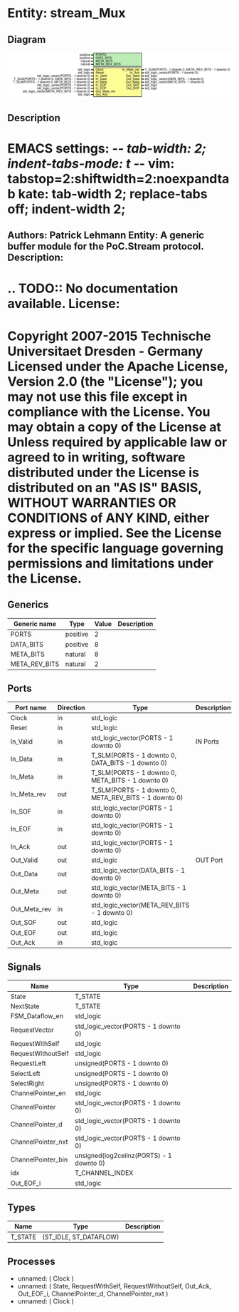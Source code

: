 # Entity: stream_Mux

## Diagram

![Diagram](stream_Mux.svg "Diagram")
## Description

EMACS settings: -*-  tab-width: 2; indent-tabs-mode: t -*-
vim: tabstop=2:shiftwidth=2:noexpandtab
kate: tab-width 2; replace-tabs off; indent-width 2;
=============================================================================
Authors:				 	Patrick Lehmann
Entity:				 	A generic buffer module for the PoC.Stream protocol.
Description:
-------------------------------------
.. TODO:: No documentation available.
License:
=============================================================================
Copyright 2007-2015 Technische Universitaet Dresden - Germany
Licensed under the Apache License, Version 2.0 (the "License");
you may not use this file except in compliance with the License.
You may obtain a copy of the License at
Unless required by applicable law or agreed to in writing, software
distributed under the License is distributed on an "AS IS" BASIS,
WITHOUT WARRANTIES OR CONDITIONS of ANY KIND, either express or implied.
See the License for the specific language governing permissions and
limitations under the License.
=============================================================================
## Generics

| Generic name  | Type     | Value | Description |
| ------------- | -------- | ----- | ----------- |
| PORTS         | positive | 2     |             |
| DATA_BITS     | positive | 8     |             |
| META_BITS     | natural  | 8     |             |
| META_REV_BITS | natural  | 2     |             |
## Ports

| Port name    | Direction | Type                                                  | Description |
| ------------ | --------- | ----------------------------------------------------- | ----------- |
| Clock        | in        | std_logic                                             |             |
| Reset        | in        | std_logic                                             |             |
| In_Valid     | in        | std_logic_vector(PORTS - 1 downto 0)                  | IN Ports    |
| In_Data      | in        | T_SLM(PORTS - 1 downto 0, DATA_BITS - 1 downto 0)     |             |
| In_Meta      | in        | T_SLM(PORTS - 1 downto 0, META_BITS - 1 downto 0)     |             |
| In_Meta_rev  | out       | T_SLM(PORTS - 1 downto 0, META_REV_BITS - 1 downto 0) |             |
| In_SOF       | in        | std_logic_vector(PORTS - 1 downto 0)                  |             |
| In_EOF       | in        | std_logic_vector(PORTS - 1 downto 0)                  |             |
| In_Ack       | out       | std_logic_vector(PORTS - 1 downto 0)                  |             |
| Out_Valid    | out       | std_logic                                             | OUT Port    |
| Out_Data     | out       | std_logic_vector(DATA_BITS - 1 downto 0)              |             |
| Out_Meta     | out       | std_logic_vector(META_BITS - 1 downto 0)              |             |
| Out_Meta_rev | in        | std_logic_vector(META_REV_BITS - 1 downto 0)          |             |
| Out_SOF      | out       | std_logic                                             |             |
| Out_EOF      | out       | std_logic                                             |             |
| Out_Ack      | in        | std_logic                                             |             |
## Signals

| Name               | Type                                     | Description |
| ------------------ | ---------------------------------------- | ----------- |
| State              | T_STATE                                  |             |
| NextState          | T_STATE                                  |             |
| FSM_Dataflow_en    | std_logic                                |             |
| RequestVector      | std_logic_vector(PORTS - 1 downto 0)     |             |
| RequestWithSelf    | std_logic                                |             |
| RequestWithoutSelf | std_logic                                |             |
| RequestLeft        | unsigned(PORTS - 1 downto 0)             |             |
| SelectLeft         | unsigned(PORTS - 1 downto 0)             |             |
| SelectRight        | unsigned(PORTS - 1 downto 0)             |             |
| ChannelPointer_en  | std_logic                                |             |
| ChannelPointer     | std_logic_vector(PORTS - 1 downto 0)     |             |
| ChannelPointer_d   | std_logic_vector(PORTS - 1 downto 0)     |             |
| ChannelPointer_nxt | std_logic_vector(PORTS - 1 downto 0)     |             |
| ChannelPointer_bin | unsigned(log2ceilnz(PORTS) - 1 downto 0) |             |
| idx                | T_CHANNEL_INDEX                          |             |
| Out_EOF_i          | std_logic                                |             |
## Types

| Name    | Type                    | Description |
| ------- | ----------------------- | ----------- |
| T_STATE | (ST_IDLE, ST_DATAFLOW)  |             |
## Processes
- unnamed: ( Clock )
- unnamed: ( State, RequestWithSelf, RequestWithoutSelf, Out_Ack, Out_EOF_i, ChannelPointer_d, ChannelPointer_nxt )
- unnamed: ( Clock )
